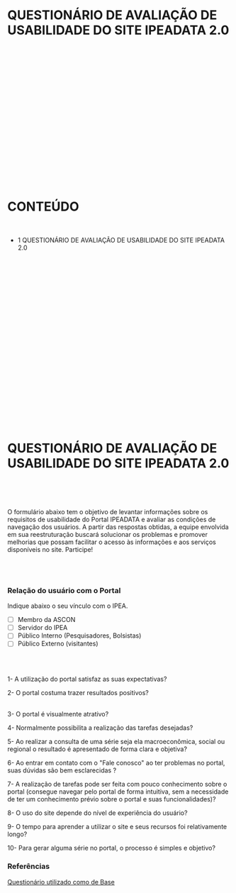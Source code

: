 
<br>
<br>
<br>
<br>
<br>
<br>
<br>
<br>

# QUESTIONÁRIO DE AVALIAÇÃO DE USABILIDADE DO SITE IPEADATA 2.0
<br>
<br>
<br>
<br>
<br>
<br>
<br>
<br>
<br>
<br>
<br>
<br>
<br>
<br>
<br>
<br>
<br>
<br>

# CONTEÚDO


<br>

* 1  QUESTIONÁRIO DE AVALIAÇÃO DE USABILIDADE DO SITE IPEADATA 2.0

 
<br>
<br>
<br>
<br>
<br>
<br>
<br>
<br>
<br>
<br>
<br>
<br>
<br>
<br>
<br>
<br>
<br>
<br>
<br>
<br>
<br>
<br>

#  QUESTIONÁRIO DE AVALIAÇÃO DE USABILIDADE DO SITE IPEADATA 2.0

<br>
<br>
<br>
   
  O formulário abaixo tem o objetivo de levantar informações sobre os requisitos de usabilidade do Portal IPEADATA e avaliar as condições de navegação dos usuários. A partir das respostas obtidas, a equipe envolvida em sua reestruturação buscará solucionar os  problemas e promover melhorias que possam facilitar o acesso às informações e aos serviços disponíveis no site. Participe!
<br>
<br>
<br>
<br>

### Relação do usuário com o Portal

 Indique abaixo o seu vínculo com o IPEA.
- [ ] Membro da ASCON
- [ ] Servidor do IPEA
- [ ] Público Interno (Pesquisadores, Bolsistas)
- [ ] Público Externo (visitantes)

<br>
<br>   
 
1- A utilização do portal satisfaz as suas expectativas? 
<br>

2- O portal costuma trazer resultados positivos?                   
<br>

3- O portal é visualmente atrativo?	
<br>

4- Normalmente possibilita a realização das tarefas desejadas? 
<br>

5- Ao realizar a consulta de uma série seja ela macroeconômica, social ou regional o resultado é apresentado de forma clara e objetiva?
<br>

6- Ao entrar em contato com o "Fale conosco" ao ter problemas no portal, suas dúvidas são bem esclarecidas ?
<br>

7- A realização de tarefas pode ser feita com pouco conhecimento sobre o portal (consegue navegar pelo portal de forma intuitiva, sem a necessidade de ter um conhecimento prévio sobre o portal e suas funcionalidades)?
<br>

8- O uso do site depende do nível de experiência do usuário?
<br>

9- O tempo para aprender a utilizar o site e seus recursos foi relativamente longo?
<br>

10- Para gerar alguma série no portal, o processo é simples e objetivo?
<br>
 
 
###  Referências
[ Questionário utilizado como de Base](https://escola.mpu.mp.br/formulario-de-usabilidade)
